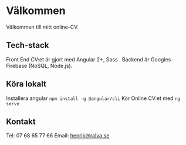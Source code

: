 # Välkommen

Välkommen till mitt online-CV.


## Tech-stack

Front End CV:et är gjort med Angular 2+, Sass .
Backend är Googles Firebase (NoSQL, Node.js).


## Köra lokalt

Installera angular `npm install -g @angular/cli`
Kör Online CV:et med `ng serve`


## Kontakt

Tel: 07 68 65 77 66
Email: henrik@ralva.se